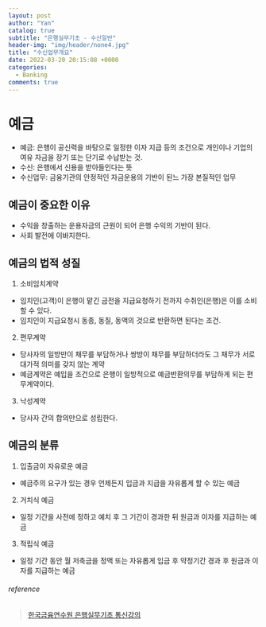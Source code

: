 ```yaml
---
layout: post
author: "Yan"
catalog: true
subtitle: "은행실무기초 - 수신일반"
header-img: "img/header/none4.jpg"
title: "수신업무개요"
date: 2022-03-20 20:15:08 +0000
categories:
  - Banking
comments: true
---
```


# 예금

- 예금: 은행이 공신력을 바탕으로 일정한 이자 지급 등의 조건으로 개인이나 기업의 여유 자금을 장기 또는 단기로 수납받는 것.
- 수신: 은행에서 신용을 받아들인다는 뜻
- 수신업무: 금융기관의 안정적인 자금운용의 기반이 된느 가장 본질적인 업무

## 예금이 중요한 이유

- 수익을 창출하는 운용자금의 근원이 되어 은행 수익의 기반이 된다.
- 사회 발전에 이바지한다.

## 예금의 법적 성질

1. 소비임치계약

- 임치인(고객)이 은행이 맡긴 금전을 지급요청하기 전까지 수취인(은행)은 이를 소비할 수 있다.
- 임치인이 지급요청시 동종, 동질, 동액의 것으로 반환하면 된다는 조건.

2. 편무계약

- 당사자의 일방만이 채무를 부담하거나 쌍방이 채무를 부담하더라도 그 채무가 서로 대가적 의미를 갖지 않는 계약
- 예금계약은 예입을 조건으로 은행이 일방적으로 예금반환의무를 부담하게 되는 편무계약이다.

3. 낙성계약

- 당사자 간의 합의만으로 성립한다.

## 예금의 분류

1. 입출금이 자유로운 예금

- 예금주의 요구가 있는 경우 언제든지 입금과 지급을 자유롭게 할 수 있는 예금

2. 거치식 예금

- 일정 기간을 사전에 정하고 예치 후 그 기간이 경과한 뒤 원금과 이자를 지급하는 예금

3. 적립식 예금

- 일정 기간 동안 월 저축금을 정액 또는 자유롭게 입금 후 약정기간 경과 후 원금과 이자를 지급하는 예금

###### reference

> [한국금융연수원 은행실무기초 통신강의](https://www.kbi.or.kr/platformWeb/TrainList.do?cmd=openPage&pageName=trainCourseDetail&i_tran=025002&i_cour=4119&d_opn_yy=2022&o_sim_num=1)

